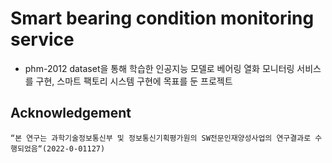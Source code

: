 # Smart bearing condition monitoring service
- phm-2012 dataset을 통해 학습한 인공지능 모델로 베어링 열화 모니터링 서비스를 구현, 스마트 팩토리 시스템 구현에 목표를 둔 프로젝트



## Acknowledgement
```
“본 연구는 과학기술정보통신부 및 정보통신기획평가원의 SW전문인재양성사업의 연구결과로 수행되었음“(2022-0-01127)
```
